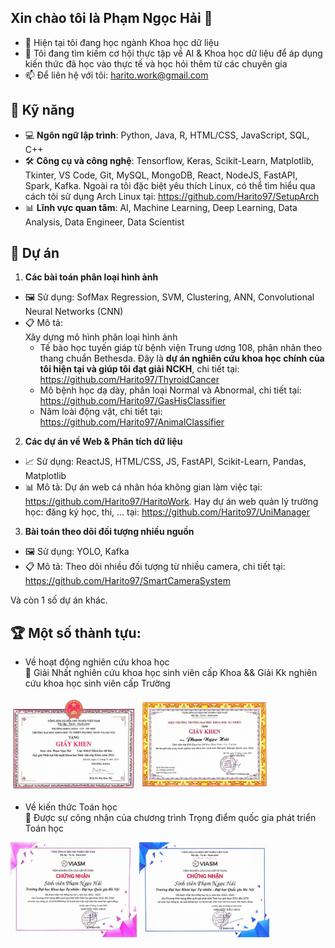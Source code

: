 ## Xin chào tôi là Phạm Ngọc Hải 👋

- 🌱 Hiện tại tôi đang học ngành Khoa học dữ liệu 
- 👯 Tôi đang tìm kiếm cơ hội thực tập về AI & Khoa học dữ liệu để áp dụng kiến thức đã học vào thực tế và học hỏi thêm từ các chuyên gia
- 📫 Để liên hệ với tôi: harito.work@gmail.com
  
## 🔧 Kỹ năng
  
- 💻 **Ngôn ngữ lập trình**: Python, Java, R, HTML/CSS, JavaScript, SQL, C++
- 🛠️ **Công cụ và công nghệ**: Tensorflow, Keras, Scikit-Learn, Matplotlib, Tkinter, VS Code, Git, MySQL, MongoDB, React, NodeJS, FastAPI, Spark, Kafka. Ngoài ra tôi đặc biệt yêu thích Linux, có thể tìm hiểu qua cách tôi sử dụng Arch Linux tại: https://github.com/Harito97/SetupArch
- 📊 **Lĩnh vực quan tâm**: AI, Machine Learning, Deep Learning, Data Analysis, Data Engineer, Data Scientist  
  
## 📂 Dự án
  
1. **Các bài toán phân loại hình ảnh**
- 🖼️ Sử dụng: SofMax Regression, SVM, Clustering, ANN, Convolutional Neural Networks (CNN)
- 📋 Mô tả:  
Xây dựng mô hình phân loại hình ảnh  
    - Tế bào học tuyến giáp từ bệnh viện Trung ương 108, phân nhãn theo thang chuẩn Bethesda. Đây là **dự án nghiên cứu khoa học chính của tôi hiện tại và giúp tôi đạt giải NCKH**, chi tiết tại: https://github.com/Harito97/ThyroidCancer
    - Mô bệnh học dạ dày, phân loại Normal và Abnormal, chi tiết tại: https://github.com/Harito97/GasHisClassifier
    - Năm loài động vật, chi tiết tại: https://github.com/Harito97/AnimalClassifier
  
2. **Các dự án về Web & Phân tích dữ liệu**
- 📈 Sử dụng: ReactJS, HTML/CSS, JS, FastAPI, Scikit-Learn, Pandas, Matplotlib
- 📊 Mô tả: Dự án web cá nhân hóa không gian làm việc tại: https://github.com/Harito97/HaritoWork. Hay dự án web quản lý trường học: đăng ký học, thi, ... tại: https://github.com/Harito97/UniManager
  
3. **Bài toán theo dõi đối tượng nhiều nguồn**
- 🖼️ Sử dụng: YOLO, Kafka
- 📋 Mô tả: Theo dõi nhiều đối tượng từ nhiều camera, chi tiết tại: https://github.com/Harito97/SmartCameraSystem
  
Và còn 1 số dự án khác.
  
## 🏆 Một số thành tựu:
- Về hoạt động nghiên cứu khoa học  
    🥇 Giải Nhất nghiên cứu khoa học sinh viên cấp Khoa && Giải Kk nghiên cứu khoa học sinh viên cấp Trường
      
<p>
    <img src="img/NCKH_cap_khoa_2024.jpg" alt="NCKH cấp Khoa" width="40%">
    <img src="img/NCKH_cap_truong_2024.jpg" alt="NCKH cấp Trường" width="41.3%">
</p>
  
- Về kiến thức Toán học  
    📜 Được sự công nhận của chương trình Trọng điểm quốc gia phát triển Toán học
      
<p>
    <img src="img/HB_trong_diem_toan_hoc_qg_ky_I_2023.jpg" alt="HB Trong Diem Toan Hoc Ky I 2023" width="40%">
    <img src="img/HB_trong_diem_toan_hoc_qg_ky_II_2024.jpg" alt="HB Trong Diem Toan Hoc Ky II 2024" width="41.3%">
</p>
